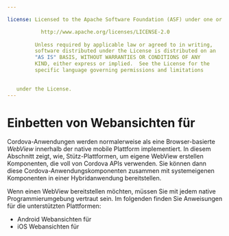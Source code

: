 ```yaml
---

license: Licensed to the Apache Software Foundation (ASF) under one or more contributor license agreements. See the NOTICE file distributed with this work for additional information regarding copyright ownership. The ASF licenses this file to you under the Apache License, Version 2.0 (the "License"); you may not use this file except in compliance with the License. You may obtain a copy of the License at

           http://www.apache.org/licenses/LICENSE-2.0
    
         Unless required by applicable law or agreed to in writing,
         software distributed under the License is distributed on an
         "AS IS" BASIS, WITHOUT WARRANTIES OR CONDITIONS OF ANY
         KIND, either express or implied.  See the License for the
         specific language governing permissions and limitations
    

   under the License.
---
```


# Einbetten von Webansichten für

Cordova-Anwendungen werden normalerweise als eine Browser-basierte *WebView* innerhalb der native mobile Plattform implementiert. In diesem Abschnitt zeigt, wie, Stütz-Plattformen, um eigene WebView erstellen Komponenten, die voll von Cordova APIs verwenden. Sie können dann diese Cordova-Anwendungskomponenten zusammen mit systemeigenen Komponenten in einer Hybridanwendung bereitstellen.

Wenn einen WebView bereitstellen möchten, müssen Sie mit jedem native Programmierumgebung vertraut sein. Im folgenden finden Sie Anweisungen für die unterstützten Plattformen:

*   Android Webansichten für
*   iOS Webansichten für